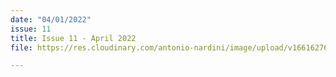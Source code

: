 ```yaml
---
date: "04/01/2022"
issue: 11
title: Issue 11 - April 2022
file: https://res.cloudinary.com/antonio-nardini/image/upload/v1661627661/Upton%20Times/Issue_11_Upton_April_2022_print_Upton_Times_VP_v1_A4_web_b3zpg6.pdf

---
```

